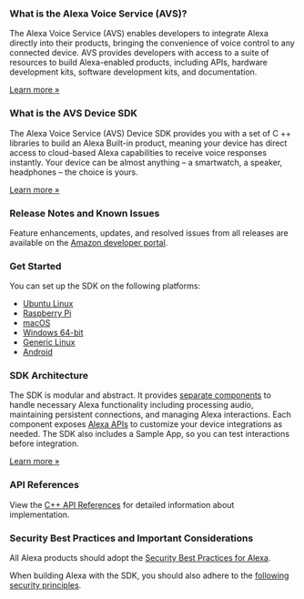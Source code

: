 ### What is the Alexa Voice Service (AVS)?

The Alexa Voice Service (AVS) enables developers to integrate Alexa directly into their products, bringing the convenience of voice control to any connected device. AVS provides developers with access to a suite of resources to build Alexa-enabled products, including APIs, hardware development kits, software development kits, and documentation.

[Learn more »](https://developer.amazon.com/alexa-voice-service)

### What is the AVS Device SDK

The Alexa Voice Service (AVS) Device SDK provides you with a set of C ++ libraries to build an Alexa Built-in product, meaning your device has direct access to cloud-based Alexa capabilities to receive voice responses instantly. Your device can be almost anything – a smartwatch, a speaker, headphones – the choice is yours.

[Learn more »](https://developer.amazon.com/docs/alexa/avs-device-sdk/overview.html)

### Release Notes and Known Issues

Feature enhancements, updates, and resolved issues from all releases are available on the [Amazon developer portal](https://developer.amazon.com/docs/alexa/avs-device-sdk/release-notes.html).

### Get Started

You can set up the SDK on the following platforms:
* [Ubuntu Linux](https://developer.amazon.com/docs/alexa/avs-device-sdk/ubuntu.html)
* [Raspberry Pi](https://developer.amazon.com/docs/alexa/avs-device-sdk/raspberry-pi.html)
* [macOS](https://developer.amazon.com/docs/alexa/avs-device-sdk/mac-os.html)
* [Windows 64-bit](https://developer.amazon.com/docs/alexa/avs-device-sdk/windows-64.html)
* [Generic Linux](https://developer.amazon.com/docs/alexa/avs-device-sdk/linux.html)
* [Android](https://developer.amazon.com/docs/alexa/avs-device-sdk/android.html)

### SDK Architecture

The SDK is modular and abstract. It provides [separate components](https://developer.amazon.com/docs/alexa/avs-device-sdk/overview.html#sdk-architecture) to handle necessary Alexa functionality including processing audio, maintaining persistent connections, and managing Alexa interactions. Each component exposes [Alexa APIs](https://developer.amazon.com/docs/alexa/alexa-voice-service/api-overview.html) to customize your device integrations as needed. The SDK also includes a Sample App, so you can  test interactions before integration.

[Learn more »](https://developer.amazon.com/docs/alexa/avs-device-sdk/overview.html#sdk-architecture)

### API References

View the [C++ API References](https://alexa.github.io/avs-device-sdk/) for detailed information about implementation.

### Security Best Practices and Important Considerations

All Alexa products should adopt the [Security Best Practices for Alexa](https://developer.amazon.com/docs/alexa/alexa-voice-service/security-best-practices.html).

When building Alexa with the SDK, you should also adhere to the [following security principles](https://developer.amazon.com/docs/alexa/avs-device-sdk/overview.html#security-best-practices).

